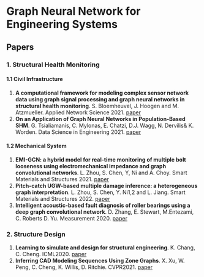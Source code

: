 # Graph Neural Network for Engineering Systems



## Papers

### 1. Structural Health Monitoring

#### 1.1 Civil Infrastructure

1. **A computational framework for modeling complex sensor network data using graph signal processing and graph neural networks in structural health monitoring**. S. Bloemheuvel, J. Hoogen and M. Atzmueller. Applied Network Science 2021. [paper](https://appliednetsci.springeropen.com/articles/10.1007/s41109-021-00438-8)
2. **On an Application of Graph Neural Networks in Population-Based SHM**. G. Tsialiamanis, C. Mylonas, E. Chatzi, D.J. Wagg, N. Dervilis& K. Worden. Data Science in Engineering 2021. [paper](https://arxiv.org/pdf/2203.01646.pdf)

#### 1.2 Mechanical System

1. **EMI-GCN: a hybrid model for real-time monitoring of multiple bolt looseness using electromechanical impedance and graph convolutional networks**. L. Zhou, S. Chen, Y, Ni and A. Choy. Smart Materials and Structures 2021. [paper](https://iopscience.iop.org/article/10.1088/1361-665X/abe292)
2. **Pitch-catch UGW-based multiple damage inference: a heterogeneous graph interpretation**. L. Zhou, S. Chen, Y. Ni1,2 and L. Jiang. Smart Materials and Structures 2022. [paper](https://iopscience.iop.org/article/10.1088/1361-665X/ac36b0)
3. **Intelligent acoustic-based fault diagnosis of roller bearings using a deep graph convolutional network**. D. Zhang, E. Stewart, M.Entezami, C. Roberts D. Yu. Measurement 2020. [paper](https://www.sciencedirect.com/science/article/abs/pii/S0263224120301226#!)

### 2. Structure Design

1. **Learning to simulate and design for structural engineering**. K. Chang, C. Cheng. ICML2020. [paper](https://arxiv.org/abs/2003.09103) 
2. **Inferring CAD Modeling Sequences Using Zone Graphs**. X. Xu, W. Peng, C. Cheng, K. Willis, D. Ritchie. CVPR2021. [paper](https://openaccess.thecvf.com/content/CVPR2021/html/Xu_Inferring_CAD_Modeling_Sequences_Using_Zone_Graphs_CVPR_2021_paper.html)









